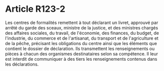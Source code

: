 # Article R123-2

Les centres de formalités remettent à tout déclarant un livret, approuvé par arrêté du garde des sceaux, ministre de la justice, et des ministres chargés des affaires sociales, du travail, de l'économie, des finances, du budget, de l'industrie, du commerce et de l'artisanat, du transport et de l'agriculture et de la pêche, précisant les obligations du centre ainsi que les éléments que contient le dossier de déclaration.   Ils transmettent les renseignements ou pièces à chacun des organismes destinataires selon sa compétence.   Il leur est interdit de communiquer à des tiers les renseignements contenus dans les déclarations.